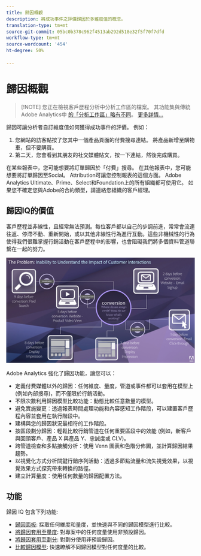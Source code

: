 ```yaml
---
title: 歸因概觀
description: 將成功事件之評價歸因於多維度值的概念。
translation-type: tm+mt
source-git-commit: 05bc0b378c962f4513ab292d518e32f5f70f7dfd
workflow-type: tm+mt
source-wordcount: '454'
ht-degree: 50%

---
```



# 歸因概觀

>[!NOTE] 您正在檢視客戶歷程分析中分析工作區的檔案。 其功能集與傳統Adobe Analytics中 [的「分析工作區」略有不同](https://docs.adobe.com/content/help/zh-Hant/analytics/analyze/analysis-workspace/home.html)。 [更多詳情...](/help/getting-started/cja-aa.md)

歸因可讓分析者自訂維度值如何獲得成功事件的評價。 例如：

1. 您網站的訪客點按了您其中一個產品頁面的付費搜尋連結。 將產品新增至購物車，但不要購買。
2. 第二天，您會看到其朋友的社交媒體貼文，按一下連結，然後完成購買。

在某些報表中，您可能想要將訂單歸因於「付費」搜尋。 在其他報表中，您可能想要將訂單歸因至Social。 Attribution可讓您控制報表的這個方面。 Adobe Analytics Ultimate、Prime、Select和Foundation上的所有組織都可使用它。 如果您不確定您與Adobe的合約類型，請連絡您組織的客戶經理。

## 歸因IQ的價值

客戶歷程並非線性，且經常無法預測。每位客戶都以自己的步調前進，常常會流連往返、停滯不動、重新開始，或以其他非線性行為進行互動。這些非機械性的行為使得我們很難掌握行銷活動在客戶歷程中的影響，也會阻礙我們將多個資料管道聯繫在一起的努力。

![歸因 IQ 問題](assets/attribution_iq_problem.png)

Adobe Analytics 強化了歸因功能，讓您可以：

* 定義付費媒體以外的歸因：任何維度、量度，管道或事件都可以套用在模型上 (例如內部搜尋)，而不僅限於行銷活動。
* 不限次數利用歸因模型比較功能：動態比較任意數量的模型。
* 避免實施變更：透過報表時間處理功能和內容感知工作階段，可以建置客戶歷程內容並套用在執行階段中。
* 建構與您的歸因狀況最相符的工作階段。
* 按區段劃分歸因：輕鬆比較行銷管道在任何重要區段中的效能 (例如，新客戶與回頭客戶、產品 X 與產品 Y、忠誠度或 CLV)。
* 跨管道檢查和多點接觸分析：使用 Venn 圖表和色階分佈圖，並計算歸因結果趨勢。
* 以視覺化方式分析關鍵行銷序列活動：透過多節點流量和流失視覺效果，以視覺效果方式探究帶來轉換的路徑。
* 建立計算量度：使用任何數量的歸因配置方法。

## 功能

歸因 IQ 包含下列功能:

* [歸因面板](../c-panels/attribution.md): 採取任何維度和量度，並快速與不同的歸因模型進行比較。
* [將歸因套用至量度](../build-workspace-project/column-row-settings/column-settings.md): 對專案中的任何度量使用非預設歸因。
* [將歸因套用至劃分](/help/components/dimensions/t-breakdown-fa.md): 對劃分使用非預設歸因。
* [比較歸因模型](/help/components/apply-create-metrics.md): 快速瞭解不同歸因模型對任何度量的比較。
